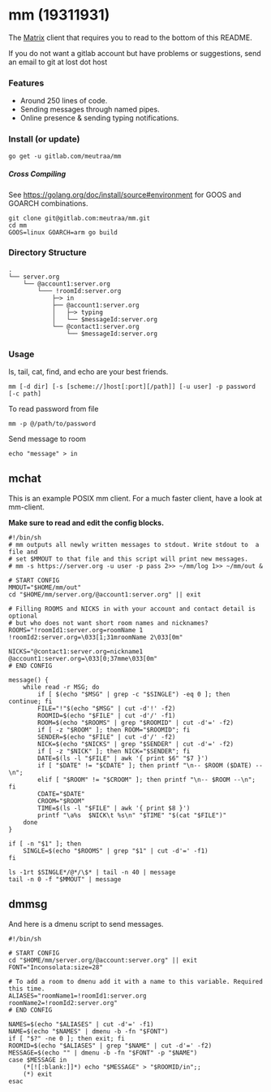 # mm (19311931)
The [Matrix](https://matrix.org/) client that requires you to read to the bottom
of this README.

If you do not want a gitlab account but have problems or suggestions,
send an email to git at lost dot host

### Features
* Around 250 lines of code.
* Sending messages through named pipes.
* Online presence & sending typing notifications.

### Install (or update)
```shell
go get -u gitlab.com/meutraa/mm
```

##### Cross Compiling
See https://golang.org/doc/install/source#environment for GOOS and GOARCH combinations.
```shell
git clone git@gitlab.com:meutraa/mm.git
cd mm
GOOS=linux GOARCH=arm go build
```

### Directory Structure
```
.
└── server.org
    └── @account1:server.org
        └─── !roomId:server.org
            ├─> in
            ├── @account1:server.org
            │   ├─> typing
            │   └── $messageId:server.org
            └── @contact1:server.org
                └── $messageId:server.org
```

### Usage
ls, tail, cat, find, and echo are your best friends.

```shell
mm [-d dir] [-s [scheme://]host[:port][/path]] [-u user] -p password [-c path]
```

To read password from file
```shell
mm -p @/path/to/password
```

Send message to room
```shell
echo "message" > in
```

## mchat
This is an example POSIX mm client. For a much faster client,
have a look at mm-client.

**Make sure to read and edit the config blocks.**
```shell
#!/bin/sh
# mm outputs all newly written messages to stdout. Write stdout to  a file and
# set $MMOUT to that file and this script will print new messages.
# mm -s https://server.org -u user -p pass 2>> ~/mm/log 1>> ~/mm/out &

# START CONFIG
MMOUT="$HOME/mm/out"
cd "$HOME/mm/server.org/@account1:server.org" || exit

# Filling ROOMS and NICKS in with your account and contact detail is optional
# but who does not want short room names and nicknames?
ROOMS="!roomId1:server.org=roomName 1
!roomId2:server.org=\033[1;31mroomName 2\033[0m"

NICKS="@contact1:server.org=nickname1
@account1:server.org=\033[0;37mme\033[0m"
# END CONFIG

message() {
    while read -r MSG; do
        if [ $(echo "$MSG" | grep -c "$SINGLE") -eq 0 ]; then continue; fi
        FILE="!"$(echo "$MSG" | cut -d'!' -f2)
        ROOMID=$(echo "$FILE" | cut -d'/' -f1)
        ROOM=$(echo "$ROOMS" | grep "$ROOMID" | cut -d'=' -f2)
        if [ -z "$ROOM" ]; then ROOM="$ROOMID"; fi
        SENDER=$(echo "$FILE" | cut -d'/' -f2)
        NICK=$(echo "$NICKS" | grep "$SENDER" | cut -d'=' -f2)
        if [ -z "$NICK" ]; then NICK="$SENDER"; fi
        DATE=$(ls -l "$FILE" | awk '{ print $6" "$7 }')
        if [ "$DATE" != "$CDATE" ]; then printf "\n-- $ROOM ($DATE) --\n";
        elif [ "$ROOM" != "$CROOM" ]; then printf "\n-- $ROOM --\n"; fi
        CDATE="$DATE"
        CROOM="$ROOM"
        TIME=$(ls -l "$FILE" | awk '{ print $8 }')
        printf "\a%s  $NICK\t %s\n" "$TIME" "$(cat "$FILE")"
    done
}

if [ -n "$1" ]; then
    SINGLE=$(echo "$ROOMS" | grep "$1" | cut -d'=' -f1)
fi

ls -1rt $SINGLE*/@*/\$* | tail -n 40 | message
tail -n 0 -f "$MMOUT" | message
```

## dmmsg
And here is a dmenu script to send messages.
```shell
#!/bin/sh

# START CONFIG
cd "$HOME/mm/server.org/@account:server.org" || exit
FONT="Inconsolata:size=28"

# To add a room to dmenu add it with a name to this variable. Required this time.
ALIASES="roomName1=!roomId1:server.org
roomName2=!roomId2:server.org"
# END CONFIG

NAMES=$(echo "$ALIASES" | cut -d'=' -f1)
NAME=$(echo "$NAMES" | dmenu -b -fn "$FONT")
if [ "$?" -ne 0 ]; then exit; fi
ROOMID=$(echo "$ALIASES" | grep "$NAME" | cut -d'=' -f2)
MESSAGE=$(echo "" | dmenu -b -fn "$FONT" -p "$NAME")
case $MESSAGE in
    (*[![:blank:]]*) echo "$MESSAGE" > "$ROOMID/in";;
    (*) exit
esac
```

